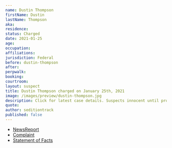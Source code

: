 ```yaml
---
name: Dustin Thompson
firstName: Dustin
lastName: Thompson
aka:
residence: 
status: Charged
date: 2021-01-25
age: 
occupation:
affiliations:
jurisdiction: Federal
before: dustin-thompson
after:
perpwalk:
booking: 
courtroom:
layout: suspect
title: Dustin Thompson charged on January 25th, 2021
image: /images/preview/dustin-thompson.jpg
description: Click for latest case details. Suspects innocent until proven guilty.
quote:
author: seditiontrack
published: false
---
```


- [NewsReport]()
- [Complaint](https://www.justice.gov/opa/page/file/1361301/download)
- [Statement of Facts](https://www.justice.gov/opa/page/file/1361301/download)
